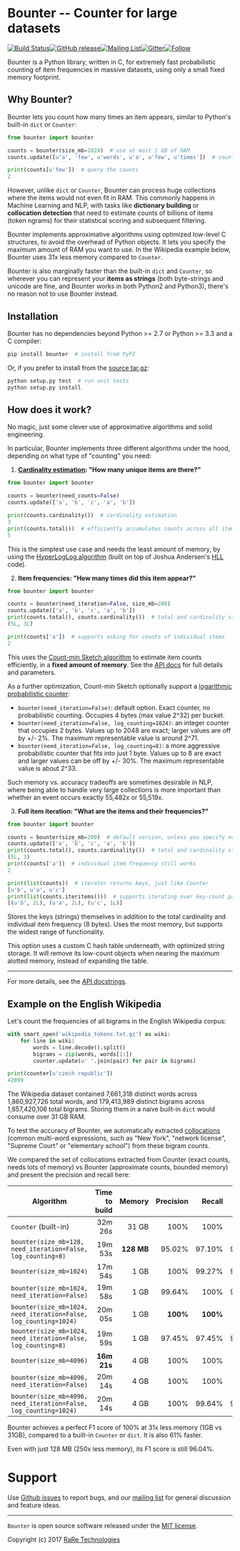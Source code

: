 # Bounter -- Counter for large datasets

[![Build Status](https://travis-ci.org/RaRe-Technologies/bounter.svg?branch=master)](https://travis-ci.org/RaRe-Technologies/bounter)[![GitHub release](https://img.shields.io/github/release/rare-technologies/bounter.svg?maxAge=3600)](https://github.com/RaRe-Technologies/bounter/releases)[![Mailing List](https://img.shields.io/badge/-Mailing%20List-lightgrey.svg)](https://groups.google.com/forum/#!forum/gensim)[![Gitter](https://img.shields.io/badge/gitter-join%20chat%20%E2%86%92-09a3d5.svg)](https://gitter.im/RaRe-Technologies/gensim)[![Follow](https://img.shields.io/twitter/follow/spacy_io.svg?style=social&label=Follow)](https://twitter.com/gensim_py)

Bounter is a Python library, written in C, for extremely fast probabilistic counting of item frequencies in massive datasets, using only a small fixed memory footprint.

## Why Bounter?

Bounter lets you count how many times an item appears, similar to Python's built-in `dict` or `Counter`:

```python
from bounter import bounter

counts = bounter(size_mb=1024)  # use at most 1 GB of RAM
counts.update([u'a', 'few', u'words', u'a', u'few', u'times'])  # count item frequencies

print(counts[u'few'])  # query the counts
2
```

However, unlike `dict` or `Counter`, Bounter can process huge collections where the items would not even fit in RAM. This commonly happens in Machine Learning and NLP, with tasks like **dictionary building** or **collocation detection** that need to estimate counts of billions of items (token ngrams) for their statistical scoring and subsequent filtering.

Bounter implements approximative algorithms using optimized low-level C structures, to avoid the overhead of Python objects. It lets you specify the maximum amount of RAM you want to use. In the Wikipedia example below, Bounter uses 31x less memory compared to `Counter`.

Bounter is also marginally faster than the built-in `dict` and `Counter`, so wherever you can represent your **items as strings** (both byte-strings and unicode are fine, and Bounter works in both Python2 and Python3), there's no reason not to use Bounter instead.

## Installation

Bounter has no dependencies beyond Python >= 2.7 or Python >= 3.3 and a C compiler:

```bash
pip install bounter  # install from PyPI
```

Or, if you prefer to install from the [source tar.gz](https://pypi.python.org/pypi/bounter):

```bash
python setup.py test  # run unit tests
python setup.py install
```

## How does it work?

No magic, just some clever use of approximative algorithms and solid engineering.

In particular, Bounter implements three different algorithms under the hood, depending on what type of "counting" you need:

1. **[Cardinality estimation](https://en.wikipedia.org/wiki/Count-distinct_problem): "How many unique items are there?"**

  ```python
  from bounter import bounter

  counts = bounter(need_counts=False)
  counts.update(['a', 'b', 'c', 'a', 'b'])

  print(counts.cardinality())  # cardinality estimation
  3
  print(counts.total())  # efficiently accumulates counts across all items
  5
  ```

  This is the simplest use case and needs the least amount of memory, by using the [HyperLogLog algorithm](http://algo.inria.fr/flajolet/Publications/FlFuGaMe07.pdf) (built on top of Joshua Andersen's [HLL](https://github.com/ascv/HyperLogLog) code).

2. **Item frequencies: "How many times did this item appear?"**

  ```python
  from bounter import bounter

  counts = bounter(need_iteration=False, size_mb=200)
  counts.update(['a', 'b', 'c', 'a', 'b'])
  print(counts.total(), counts.cardinality())  # total and cardinality still work
  (5L, 3L)

  print(counts['a'])  # supports asking for counts of individual items
  2
  ```

  This uses the [Count-min Sketch algorithm](https://en.wikipedia.org/wiki/Count%E2%80%93min_sketch) to estimate item counts efficiently, in a **fixed amount of memory**. See the [API docs](https://github.com/RaRe-Technologies/bounter/blob/master/bounter/bounter.py) for full details and parameters.

As a further optimization, Count-min Sketch optionally support a [logarithmic probabilistic counter](https://en.wikipedia.org/wiki/Approximate_counting_algorithm):

 - `bounter(need_iteration=False)`: default option. Exact counter, no probabilistic counting. Occupies 4 bytes (max value 2^32) per bucket.
 - `bounter(need_iteration=False, log_counting=1024)`: an integer counter that occupies 2 bytes. Values up to 2048 are exact; larger values are off by +/- 2%. The maximum representable value is around 2^71.
 - `bounter(need_iteration=False, log_counting=8)`: a more aggressive probabilistic counter that fits into just 1 byte. Values up to 8 are exact and larger values can be off by +/- 30%. The maximum representable value is about 2^33.

Such memory vs. accuracy tradeoffs are sometimes desirable in NLP, where being able to handle very large collections is more important than whether an event occurs exactly 55,482x or 55,519x.

3. **Full item iteration: "What are the items and their frequencies?"**

  ```python
  from bounter import bounter

  counts = bounter(size_mb=200)  # default version, unless you specify need_items or need_counts
  counts.update(['a', 'b', 'c', 'a', 'b'])
  print(counts.total(), counts.cardinality())  # total and cardinality still work
  (5L, 3)
  print(counts['a'])  # individual item frequency still works
  2

  print(list(counts))  # iterator returns keys, just like Counter
  [u'b', u'a', u'c']
  print(list(counts.iteritems()))  # supports iterating over key-count pairs, etc.
  [(u'b', 2L), (u'a', 2L), (u'c', 1L)]
  ```

  Stores the keys (strings) themselves in addition to the total cardinality and individual item frequency (8 bytes). Uses the most memory, but supports the widest range of functionality.

  This option uses a custom C hash table underneath, with optimized string storage. It will remove its low-count objects when nearing the maximum alotted memory, instead of expanding the table.

----

For more details, see the [API docstrings](https://github.com/RaRe-Technologies/bounter/blob/master/bounter/bounter.py).

## Example on the English Wikipedia

Let's count the frequencies of all bigrams in the English Wikipedia corpus:

```python
with smart_open('wikipedia_tokens.txt.gz') as wiki:
    for line in wiki:
        words = line.decode().split()
        bigrams = zip(words, words[1:])
        counter.update(u' '.join(pair) for pair in bigrams)

print(counter[u'czech republic'])
42099
```

The Wikipedia dataset contained 7,661,318 distinct words across 1,860,927,726 total words, and 179,413,989 distinct bigrams across 1,857,420,106 total bigrams. Storing them in a naive built-in `dict` would consume over 31 GB RAM.

To test the accuracy of Bounter, we automatically extracted [collocations](https://en.wikipedia.org/wiki/Collocation) (common multi-word expressions, such as "New York", "network license", "Supreme Court" or "elementary school") from these bigram counts.

We compared the set of collocations extracted from Counter (exact counts, needs lots of memory) vs Bounter (approximate counts, bounded memory) and present the precision and recall here:

| Algorithm                         | Time to build | Memory  | Precision | Recall | F1 score
|-----------------------------------|--------------:|--------:|----------:|-------:|---------:|
| `Counter` (built-in)              |       32m 26s | 31 GB |      100% |   100% |     100% |
| `bounter(size_mb=128, need_iteration=False, log_counting=8)` |         19m 53s |   **128 MB** | 95.02% | 97.10% | 96.04% |
| `bounter(size_mb=1024)`           |       17m 54s |    1 GB |     100% |  99.27% |   99.64% |
| `bounter(size_mb=1024, need_iteration=False)` |     19m 58s |   1 GB |    99.64% | 100% | 99.82% |
| `bounter(size_mb=1024, need_iteration=False, log_counting=1024)` |         20m 05s |   1 GB | **100%** | **100%** | **100%** |
| `bounter(size_mb=1024, need_iteration=False, log_counting=8)` |         19m 59s |   1 GB | 97.45% | 97.45% | 97.45% |
| `bounter(size_mb=4096)`           |       **16m 21s** |   4 GB |     100% |  100% |  100% |
| `bounter(size_mb=4096, need_iteration=False)` |        20m 14s  |   4 GB|    100% | 100% | 100% |
| `bounter(size_mb=4096, need_iteration=False, log_counting=1024)` |        20m 14s |   4 GB |    100% | 99.64% | 99.82% |

Bounter achieves a perfect F1 score of 100% at 31x less memory (1GB vs 31GB), compared to a built-in `Counter` or `dict`. It is also 61% faster.

Even with just 128 MB (250x less memory), its F1 score is still 96.04%.

# Support

Use [Github issues](https://github.com/RaRe-Technologies/bounter/issues) to report bugs, and our [mailing list](https://groups.google.com/forum/#!forum/gensim) for general discussion and feature ideas.

----------------

`Bounter` is open source software released under the [MIT license](https://github.com/rare-technologies/bounter/blob/master/LICENSE).

Copyright (c) 2017 [RaRe Technologies](https://rare-technologies.com/)
